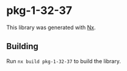# pkg-1-32-37

This library was generated with [Nx](https://nx.dev).

## Building

Run `nx build pkg-1-32-37` to build the library.
